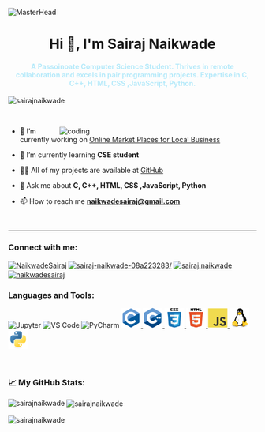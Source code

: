 ![MasterHead](https://digitaledgetech.in/images/Banner_03.gif)

<h1 align="center">Hi 👋, I'm Sairaj Naikwade</h1>

<h4 align="center" style="color:#B6EAFA" >A Passoinoate Computer Science Student. 
 Thrives in remote collaboration and excels in pair programming projects. Expertise in C, C++, HTML, CSS ,JavaScript, Python.</h4>
<be>
<p align="left"> <img src="https://komarev.com/ghpvc/?username=sairajnaikwadei&label=Profile%20views&color=0e75b6&style=flat" alt="sairajnaikwade" /> </p>
<br>

<img alt="coding" align="right" width="400" 
src="https://cdn.dribbble.com/users/1162077/screenshots/3848914/media/320984a9ca58b3c73274c9259ecf6de8.gif">



- 🔭 I’m currently working on [Online Market Places for Local Business](https://github.com/sairajnaikwade/Online-Market-Places-for-Local-Business)

- 🌱 I’m currently learning **CSE student**

- 👨‍💻 All of my projects are available at [GitHub](https://github.com/sairajnaikwade)

- 💬 Ask me about **C, C++, HTML, CSS ,JavaScript, Python**

- 📫 How to reach me **naikwadesairaj@gmail.com**


<br>
<hr>

<h3 align="left">Connect with me:</h3>
<p align="left">
<a href="https://twitter.com/NaikwadeSairaj" target="blank"><img align="center" src="https://raw.githubusercontent.com/rahuldkjain/github-profile-readme-generator/master/src/images/icons/Social/twitter.svg" alt="NaikwadeSairaj" height="30" width="40" /></a>
<a href="https://linkedin.com/in/sairaj-naikwade-08a223283/" target="blank"><img align="center" src="https://raw.githubusercontent.com/rahuldkjain/github-profile-readme-generator/master/src/images/icons/Social/linked-in-alt.svg" alt="sairaj-naikwade-08a223283/" height="30" width="40" /></a>
<a href="https://instagram.com/sairaj.naikwade" target="blank"><img align="center" src="https://raw.githubusercontent.com/rahuldkjain/github-profile-readme-generator/master/src/images/icons/Social/instagram.svg" alt="sairaj.naikwade" height="30" width="40" /></a>
<a href="https://www.hackerrank.com/naikwadesairaj" target="blank"><img align="center" src="https://raw.githubusercontent.com/rahuldkjain/github-profile-readme-generator/master/src/images/icons/Social/hackerrank.svg" alt="naikwadesairaj" height="25" width="40" /></a>
</p>

<h3 align="left">Languages and Tools:</h3>
<p align="left">
    <img src="https://upload.wikimedia.org/wikipedia/commons/thumb/3/38/Jupyter_logo.svg/1200px-Jupyter_logo.svg.png" alt="Jupyter" width="40" height="40"/>
  <img src="https://img.icons8.com/color/48/000000/visual-studio-code-2019.png" alt="VS Code" width="40" height="40"/>
  <img src="https://img.icons8.com/color/48/000000/pycharm.png" alt="PyCharm" width="40" height="40"/>
  <a href="https://www.cprogramming.com/" target="_blank" rel="noreferrer"> <img src="https://raw.githubusercontent.com/devicons/devicon/master/icons/c/c-original.svg" alt="c" width="40" height="40"/> </a> 
  <a href="https://www.w3schools.com/cpp/" target="_blank" rel="noreferrer"> <img src="https://raw.githubusercontent.com/devicons/devicon/master/icons/cplusplus/cplusplus-original.svg" alt="cplusplus" width="40" height="40"/> </a>
  <a href="https://www.w3schools.com/css/" target="_blank" rel="noreferrer"> <img src="https://raw.githubusercontent.com/devicons/devicon/master/icons/css3/css3-original-wordmark.svg" alt="css3" width="40" height="40"/> </a> 
  <a href="https://www.w3.org/html/" target="_blank" rel="noreferrer"> <img src="https://raw.githubusercontent.com/devicons/devicon/master/icons/html5/html5-original-wordmark.svg" alt="html5" width="40" height="40"/> </a>
  <a href="https://developer.mozilla.org/en-US/docs/Web/JavaScript" target="_blank" rel="noreferrer"> <img src="https://raw.githubusercontent.com/devicons/devicon/master/icons/javascript/javascript-original.svg" alt="javascript" width="40" height="40"/> </a> 
  <a href="https://www.linux.org/" target="_blank" rel="noreferrer"> <img src="https://raw.githubusercontent.com/devicons/devicon/master/icons/linux/linux-original.svg" alt="linux" width="40" height="40"/> </a>  
  <a href="https://www.python.org" target="_blank" rel="noreferrer"> <img src="https://raw.githubusercontent.com/devicons/devicon/master/icons/python/python-original.svg" alt="python" width="40" height="40"/> </a>  

</p>
<br>
<h3>📈 My GitHub Stats:</h3>

<p><img align="left" src="https://github-readme-stats.vercel.app/api/top-langs?username=sairajnaikwade&show_icons=true&locale=en&layout=compact&theme=tokyonight" alt="sairajnaikwade" /></p>

<p>&nbsp;<img align="center" src="https://github-readme-stats.vercel.app/api?username=sairajnaikwade&show_icons=true&locale=en&theme=tokyonight" alt="sairajnaikwade" /></p>

<p><img align="center" src="https://github-readme-streak-stats.herokuapp.com/?user=sairajnaikwade&&theme=tokyonight" alt="sairajnaikwade" /></p>

